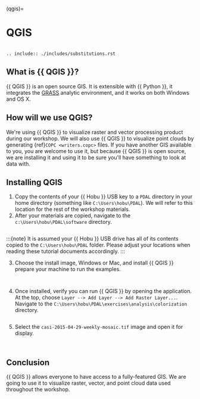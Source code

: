 (qgis)=

# QGIS

```{index} QGIS
```

```{eval-rst}
.. include:: ./includes/substitutions.rst
```

## What is {{ QGIS }}?

{{ QGIS }} is an open source GIS. It is extensible with {{ Python }}, it integrates
the [GRASS] analytic environment, and it works on both Windows and OS X.

## How will we use QGIS?

We're using {{ QGIS }} to visualize raster and vector processing product during
our workshop. We will also use {{ QGIS }} to visualize point clouds by generating
{ref}`COPC <writers.copc>` files. If you have another GIS available to you, you are welcome to
use it, but because {{ QGIS }} is open source, we are installing it and using it
to be sure you'll have something to look at data with.

## Installing QGIS

1. Copy the contents of your {{ Hobu }} USB key to a `PDAL` directory in your
   home directory (something like `C:\Users\hobu\PDAL`). We will refer to
   this location for the rest of the workshop materials.
2. After your materials are copied, navigate to the
   `c:\Users\hobu\PDAL\software` directory.

```{image} ./images/qgis-select-qgis.png
```

:::{note}
It is assumed your {{ Hobu }} USB drive has all of its contents
copied to the `C:\Users\hobu\PDAL` folder. Please adjust your
locations when reading these tutorial documents accordingly.
:::

3. Choose the install image, Windows or Mac, and install {{ QGIS }}
   prepare your machine to run the examples.

```{image} ./images/qgis-start-install.png
```

```{image} ./images/qgis-install-progress.png
```

4. Once installed, verify you can run {{ QGIS }} by opening the application. At the top,
   choose `Layer --> Add Layer --> Add Raster Layer...`.
   Navigate to the `C:\Users\hobu\PDAL\exercises\analysis\colorization`
   directory.

```{image} ./images/qgis-add-raster-layer.png
```

5. Select the `casi-2015-04-29-weekly-mosaic.tif` image and open it
   for display.

```{image} ./images/qgis-choose-raster.png
```

```{image} ./images/qgis-view-raster.png
```

## Conclusion

{{ QGIS }} allows everyone to have access to a fully-featured GIS. We are going to
use it to visualize raster, vector, and point cloud data used throughout the workshop.

[grass]: https://grass.osgeo.org/
